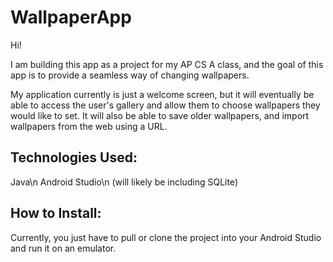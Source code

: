 # WallpaperApp
Hi!

I am building this app as a project for my AP CS A class, and the goal of this app is to provide a seamless way of changing wallpapers.

My application currently is just a welcome screen, but it will eventually be able to access the user's gallery and allow them to choose wallpapers they would like to set.
It will also be able to save older wallpapers, and import wallpapers from the web using a URL.

## Technologies Used:
Java\n
Android Studio\n
(will likely be including SQLite)

## How to Install:
Currently, you just have to pull or clone the project into your Android Studio and run it on an emulator.
